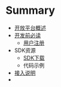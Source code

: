 # Summary

* [开放平台概述](README.md)
* [开发前必读](chapter1.md)
   * [用户注册](yonghuzhuce.md)
* SDK资源 
   * [SDK下载](sdkxiazai.md)
   * 代码示例
* [接入说明](jierushuoming.md)
* 



